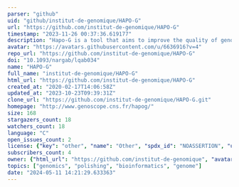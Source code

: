 ```yaml
---
parser: "github"
uid: "github/institut-de-genomique/HAPO-G"
url: "https://github.com/institut-de-genomique/HAPO-G"
timestamp: "2023-11-26 00:37:36.619177"
description: "Hapo-G is a tool that aims to improve the quality of genome assemblies by polishing the consensus with accurate reads."
avatar: "https://avatars.githubusercontent.com/u/6636916?v=4"
repo_url: "https://github.com/institut-de-genomique/HAPO-G"
doi: "10.1093/nargab/lqab034"
name: "HAPO-G"
full_name: "institut-de-genomique/HAPO-G"
html_url: "https://github.com/institut-de-genomique/HAPO-G"
created_at: "2020-02-17T14:06:58Z"
updated_at: "2023-10-23T09:39:31Z"
clone_url: "https://github.com/institut-de-genomique/HAPO-G.git"
homepage: "http://www.genoscope.cns.fr/hapog/"
size: 168
stargazers_count: 18
watchers_count: 18
language: "C"
open_issues_count: 2
license: {"key": "other", "name": "Other", "spdx_id": "NOASSERTION", "url": null, "node_id": "MDc6TGljZW5zZTA="}
subscribers_count: 4
owner: {"html_url": "https://github.com/institut-de-genomique", "avatar_url": "https://avatars.githubusercontent.com/u/6636916?v=4", "login": "institut-de-genomique", "type": "Organization"}
topics: ["genomics", "polishing", "bioinformatics", "genome"]
date: "2024-05-11 14:21:29.633363"
---
```

